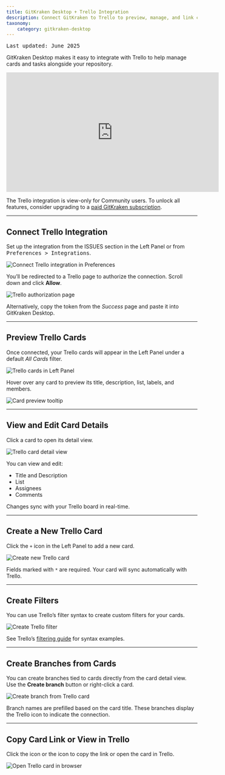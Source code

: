 ```yaml
---
title: GitKraken Desktop + Trello Integration
description: Connect GitKraken to Trello to preview, manage, and link cards with your branches and repositories.
taxonomy:
    category: gitkraken-desktop
---
```


<kbd>Last updated: June 2025</kbd>

GitKraken Desktop makes it easy to integrate with Trello to help manage cards and tasks alongside your repository.

<div class='embed-container embed-container--16-9'>
    <iframe width="560" height="315" src="https://www.youtube.com/embed/huH2nZaGG-s" frameborder="0" allowfullscreen></iframe>
</div>

<div class='callout callout--basic'>
    <p>The Trello integration is view-only for Community users. To unlock all features, consider upgrading to a <a href="https://gitkraken.com/pricing?source=help_center&product=gitkraken">paid GitKraken subscription</a>.</p>
</div>

---

## Connect Trello Integration

Set up the integration from the ISSUES section in the Left Panel or from <kbd>Preferences > Integrations</kbd>.

<img src="/wp-content/uploads/connect-trello-2025.png" srcset="/wp-content/uploads/connect-trello-2025@2x.png" class="help-center-img img-bordered" alt="Connect Trello integration in Preferences">

You’ll be redirected to a Trello page to authorize the connection. Scroll down and click <strong>Allow</strong>.

<img src="/wp-content/uploads/trello-integration.png" srcset="/wp-content/uploads/trello-integration@2x.png" class="help-center-img img-bordered" alt="Trello authorization page">

Alternatively, copy the token from the _Success_ page and paste it into GitKraken Desktop.

---

## Preview Trello Cards

Once connected, your Trello cards will appear in the Left Panel under a default _All Cards_ filter.

<img src="/wp-content/uploads/trello-cards-2025.png" srcset="/wp-content/uploads/trello-cards-2025@2x.png" class="help-center-img img-bordered" alt="Trello cards in Left Panel">

Hover over any card to preview its title, description, list, labels, and members.

<img src="/wp-content/uploads/trello-card-hover-2025.png" srcset="/wp-content/uploads/trello-card-hover-2025@2x.png" class="help-center-img img-bordered" alt="Card preview tooltip">

---

## View and Edit Card Details

Click a card to open its detail view.

<img src="/wp-content/uploads/trello-card-details-view-2025.png" srcset="/wp-content/uploads/trello-card-details-view-2025@2x.png" class="help-center-img img-bordered" alt="Trello card detail view">

You can view and edit:

- Title and Description
- List
- Assignees
- Comments

Changes sync with your Trello board in real-time.

---

## Create a New Trello Card

Click the <code>+</code> icon in the Left Panel to add a new card.

<img src="/wp-content/uploads/trello-create-card-2025.png" srcset="/wp-content/uploads/trello-create-card-2025@2x.png" class="help-center-img img-bordered" alt="Create new Trello card">

Fields marked with <code>*</code> are required. Your card will sync automatically with Trello.

---

## Create Filters

You can use Trello’s filter syntax to create custom filters for your cards.

<img src="/wp-content/uploads/trello-create-filter-2025.png" srcset="/wp-content/uploads/trello-create-filter-2025@2x.png" class="help-center-img img-bordered" alt="Create Trello filter">

See Trello’s [filtering guide](https://help.trello.com/article/808-searching-for-cards-all-boards) for syntax examples.

---

## Create Branches from Cards

You can create branches tied to cards directly from the card detail view. Use the <strong>Create branch</strong> button or right-click a card.

<img src="/wp-content/uploads/create-branch-jira-integration.gif" class="help-center-img img-bordered" alt="Create branch from Trello card">

Branch names are prefilled based on the card title. These branches display the Trello icon to indicate the connection.

---

## Copy Card Link or View in Trello

Click the <kbd><i class="fa fa-ellipsis-v"></i></kbd> icon or the <i class="fa fa-external-link" aria-hidden="true"></i> icon to copy the link or open the card in Trello.

<img src="/wp-content/uploads/trello-open-in-browser-2025.png" srcset="/wp-content/uploads/trello-open-in-browser-2025@2x.png" class="help-center-img img-bordered" alt="Open Trello card in browser">
